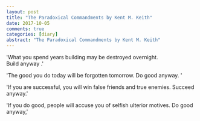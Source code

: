 ```yaml
---
layout: post
title: "The Paradoxical Commandments by Kent M. Keith"
date: 2017-10-05
comments: true
categories: [diary]
abstract: "The Paradoxical Commandments by Kent M. Keith"
---
```


'What you spend years building may be destroyed overnight.  
 Build anyway .'  

 'The good you do today will be forgotten tomorrow.
 Do good anyway. '

 'If you are successful, you will win false friends and true enemies.
 Succeed anyway.'

 'If you do good, people will accuse you of selfish ulterior motives.
 Do good anyway,'